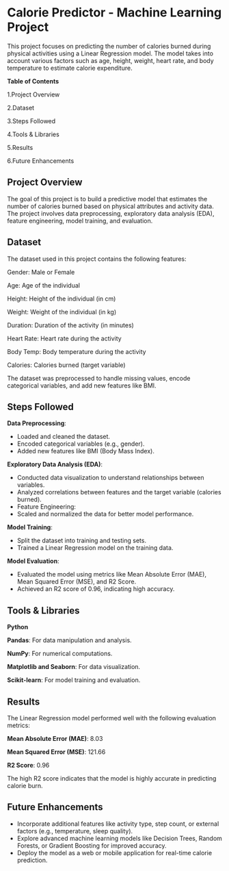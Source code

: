 # Calorie Predictor - Machine Learning Project
This project focuses on predicting the number of calories burned during physical activities using a Linear Regression model. The model takes into account various factors such as age, height, weight, heart rate, and body temperature to estimate calorie expenditure.

**Table of Contents**

1.Project Overview

2.Dataset

3.Steps Followed

4.Tools & Libraries

5.Results

6.Future Enhancements


## Project Overview
The goal of this project is to build a predictive model that estimates the number of calories burned based on physical attributes and activity data. The project involves data preprocessing, exploratory data analysis (EDA), feature engineering, model training, and evaluation.

## Dataset
The dataset used in this project contains the following features:

Gender: Male or Female

Age: Age of the individual

Height: Height of the individual (in cm)

Weight: Weight of the individual (in kg)

Duration: Duration of the activity (in minutes)

Heart Rate: Heart rate during the activity

Body Temp: Body temperature during the activity

Calories: Calories burned (target variable)

The dataset was preprocessed to handle missing values, encode categorical variables, and add new features like BMI.


## Steps Followed
**Data Preprocessing**:
- Loaded and cleaned the dataset.
- Encoded categorical variables (e.g., gender).
- Added new features like BMI (Body Mass Index).
  
**Exploratory Data Analysis (EDA)**:
- Conducted data visualization to understand relationships between variables.
- Analyzed correlations between features and the target variable (calories burned).
- Feature Engineering:
- Scaled and normalized the data for better model performance.
  
**Model Training**:
- Split the dataset into training and testing sets.
- Trained a Linear Regression model on the training data.

**Model Evaluation**:
- Evaluated the model using metrics like Mean Absolute Error (MAE), Mean Squared Error (MSE), and R2 Score.
- Achieved an R2 score of 0.96, indicating high accuracy.

## Tools & Libraries

**Python**

**Pandas**: For data manipulation and analysis.

**NumPy**: For numerical computations.

**Matplotlib and Seaborn**: For data visualization.

**Scikit-learn**: For model training and evaluation.

## Results
The Linear Regression model performed well with the following evaluation metrics:

**Mean Absolute Error (MAE)**: 8.03

**Mean Squared Error (MSE)**: 121.66

**R2 Score**: 0.96

The high R2 score indicates that the model is highly accurate in predicting calorie burn.

## Future Enhancements
- Incorporate additional features like activity type, step count, or external factors (e.g., temperature, sleep quality).
- Explore advanced machine learning models like Decision Trees, Random Forests, or Gradient Boosting for improved accuracy.
- Deploy the model as a web or mobile application for real-time calorie prediction.
